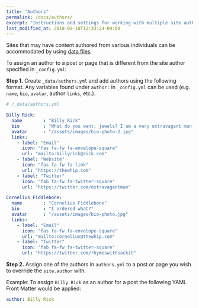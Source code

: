 ```yaml
---
title: "Authors"
permalink: /docs/authors/
excerpt: "Instructions and settings for working with multiple site authors."
last_modified_at: 2018-09-10T12:33:24-04:00
---
```


Sites that may have content authored from various individuals can be accommodated by using [data files](https://jekyllrb.com/docs/datafiles/).

To assign an author to a post or page that is different from the site author specified in `_config.yml`:

**Step 1.** Create `_data/authors.yml` and add authors using the following format. Any variables found under `author:` in `_config.yml` can be used (e.g. `name`, `bio`, `avatar`, author `links`, etc.).

```yaml
# /_data/authors.yml

Billy Rick:
  name        : "Billy Rick"
  bio         : "What do you want, jewels? I am a very extravagant man."
  avatar      : "/assets/images/bio-photo-2.jpg"
  links:
    - label: "Email"
      icon: "fas fa-fw fa-envelope-square"
      url: "mailto:billyrick@rick.com"
    - label: "Website"
      icon: "fas fa-fw fa-link"
      url: "https://thewhip.com"
    - label: "Twitter"
      icon: "fab fa-fw fa-twitter-square"
      url: "https://twitter.com/extravagantman"

Cornelius Fiddlebone:
  name        : "Cornelius Fiddlebone"
  bio         : "I ordered what?"
  avatar      : "/assets/images/bio-photo.jpg"
  links:
    - label: "Email"
      icon: "fas fa-fw fa-envelope-square"
      url: "mailto:cornelius@thewhip.com"
    - label: "Twitter"
      icon: "fab fa-fw fa-twitter-square"
      url: "https://twitter.com/rhymeswithsackit"
```

**Step 2.** Assign one of the authors in `authors.yml` to a post or page you wish to override the `site.author` with. 

Example: To assign `Billy Rick` as an author for a post the following YAML Front Matter would be applied:

```yaml
author: Billy Rick
```
